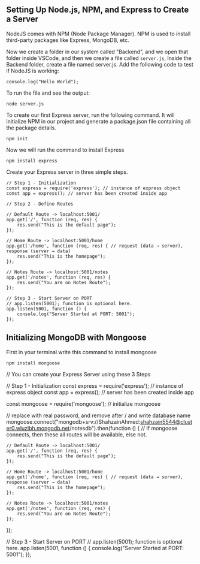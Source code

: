 ## Setting Up Node.js, NPM, and Express to Create a Server

NodeJS comes with NPM (Node Package Manager).
NPM is used to install third-party packages like Express, MongoDB, etc.

Now we create a folder in our system called "Backend", and we open that folder inside VSCode, and then we create a file called `server.js`, 
Inside the Backend folder, create a file named server.js.
Add the following code to test if NodeJS is working:
```
console.log("Hello World");
```
To run the file and see the output:
```
node server.js
```

To create our first Express server, run the following command. It will initialize NPM in our project and generate a package.json file containing all the package details.
```
npm init 
```

Now we will run the command to install Express
```
npm install express
```

Create your Express server in three simple steps.

```
// Step 1 - Initialization
const express = require('express'); // instance of express object
const app = express(); // server has been created inside app

// Step 2 - Define Routes

// Default Route -> localhost:5001/
app.get('/', function (req, res) {
    res.send("This is the default page");
});

// Home Route -> localhost:5001/home
app.get('/home', function (req, res) { // request (data → server), response (server → data)
    res.send("This is the homepage");
});

// Notes Route -> localhost:5001/notes
app.get('/notes', function (req, res) {
    res.send("You are on Notes Route");
});

// Step 3 - Start Server on PORT
// app.listen(5001); function is optional here.
app.listen(5001, function () {
    console.log("Server Started at PORT: 5001");
});

```

## Initializing MongoDB with Mongoose

First in your terminal write this command to install mongoose
```
npm install mongoose
```
// You can create your Express Server using these 3 Steps

// Step 1 - Initialization
const express = require('express'); // instance of express object
const app = express(); // server has been created inside app

const mongoose = require('mongoose'); // initialize mongoose


// replace <dbpassword> with real password, and remove after / and write database name
mongoose.connect("mongodb+srv://ShahzainAhmed:shahzain5544@cluster0.wluzlbh.mongodb.net/notesdb").then(function () {
    // If mongoose connects, then these all routes will be available, else not.

    // Default Route -> localhost:5001/
    app.get('/', function (req, res) {
        res.send("This is the default page");
    });

    // Home Route -> localhost:5001/home
    app.get('/home', function (req, res) { // request (data → server), response (server → data)
        res.send("This is the homepage");
    });

    // Notes Route -> localhost:5001/notes
    app.get('/notes', function (req, res) {
        res.send("You are on Notes Route");
    });

});


// Step 3 - Start Server on PORT
// app.listen(5001); function is optional here.
app.listen(5001, function () {
    console.log("Server Started at PORT: 5001");
});

```
